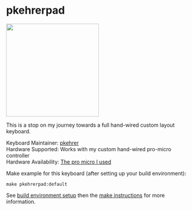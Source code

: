 # pkehrerpad

<img src="https://i.imgur.com/4DFK81v.jpg" width="250px"/>


This is a stop on my journey towards a full hand-wired custom layout keyboard. 

Keyboard Maintainer: [pkehrer](https://github.com/pkehrer)  
Hardware Supported: Works with my custom hand-wired pro-micro controller  
Hardware Availability: [The pro micro I used](https://keeb.io/collections/split-keyboard-parts/products/pro-micro-5v-16mhz-arduino-compatible-atmega32u4)


Make example for this keyboard (after setting up your build environment):

    make pkehrerpad:default

See [build environment setup](https://docs.qmk.fm/build_environment_setup.html) then the [make instructions](https://docs.qmk.fm/make_instructions.html) for more information.
